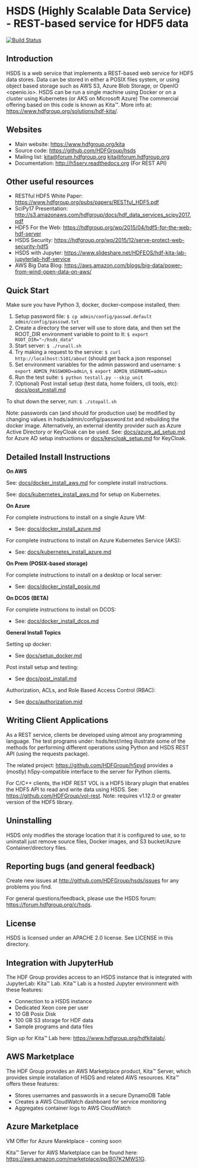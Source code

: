 HSDS (Highly Scalable Data Service) - REST-based service for HDF5 data
======================================================================

[![Build Status](https://travis-ci.org/HDFGroup/hsds.svg?branch=master)](https://travis-ci.org/HDFGroup/hsds)

Introduction
------------

HSDS is a web service that implements a REST-based web service for HDF5 data stores.
Data can be stored in either a POSIX files system, or using object based storage such as
AWS S3, Azure Blob Storage, or OpenIO <openio.io>.
HSDS can be run a single machine using Docker or on a cluster using Kubernetes (or AKS on Microsoft Azure)
The commercial offering based on this code is known as Kita&trade;.
More info at: <https://www.hdfgroup.org/solutions/hdf-kita/>.

Websites
--------

* Main website: <https://www.hdfgroup.org/kita>
* Source code: <https://github.com/HDFGroup/hsds>
* Mailing list: kita@forum.hdfgroup.org <kita@forum.hdfgroup.org>
* Documentation: <http://h5serv.readthedocs.org> (For REST API)

Other useful resources
----------------------

* RESTful HDF5 White Paper: <https://www.hdfgroup.org/pubs/papers/RESTful_HDF5.pdf>
* SciPy17 Presentation: <http://s3.amazonaws.com/hdfgroup/docs/hdf_data_services_scipy2017.pdf>
* HDF5 For the Web: <https://hdfgroup.org/wp/2015/04/hdf5-for-the-web-hdf-server>
* HSDS Security: <https://hdfgroup.org/wp/2015/12/serve-protect-web-security-hdf5>
* HSDS with Jupyter: <https://www.slideshare.net/HDFEOS/hdf-kita-lab-jupyterlab-hdf-service>
* AWS Big Data Blog: <https://aws.amazon.com/blogs/big-data/power-from-wind-open-data-on-aws/>


Quick Start
-------------

Make sure you have Python 3, docker, docker-compose installed, then:

   1. Setup password file: `$ cp admin/config/passwd.default admin/config/passswd.txt`
   2. Create a directory the server will use to store data, and then set the ROOT_DIR environment variable to point to it: `$ export ROOT_DIR="~/hsds_data"`
   3. Start server: `$ ./runall.sh`
   4. Try making a request to the service: `$ curl http://localhost:5101/about` (should get back a json response)
   5. Set environment variables for the admin password and username: `$ export ADMIN_PASSWORD=admin`, `$ export ADMIN_USERNAME=admin`
   6. Run the test suite: `$ python testall.py --skip_unit`
   7. (Optional) Post install setup (test data, home folders, cli tools, etc): [docs/post_install.md](docs/post_install.md)


To shut down the server, run: `$ ./stopall.sh`
    
Note: passwords can (and should for production use) be modified by changing values in hsds/admin/config/password.txt and rebuilding the docker image.  Alternatively, an external identity provider such as Azure Active Directory or KeyCloak can be used.  See: [docs/azure_ad_setup.md](docs/azure_ad_setup.md) for Azure AD setup instructions or [docs/keycloak_setup.md](docs/keycloak_setup.md) for KeyCloak.

Detailed Install Instructions
-----------------------------

**On AWS**

See: [docs/docker_install_aws.md](docs/docker_install_aws.md) for complete install instructions.

See: [docs/kubernetes_install_aws.md](docs/kubernetes_install_aws.md) for setup on Kubernetes.

**On Azure** 

For complete instructions to install on a single Azure VM:
- See: [docs/docker_install_azure.md](docs/docker_install_azure.md)

For complete instructions to install on Azure Kubernetes Service (AKS):
- See: [docs/kubernetes_install_azure.md](docs/kubernetes_install_azure.md)

**On Prem (POSIX-based storage)** 

For complete instructions to install on a desktop or local server:
- See: [docs/docker_install_posix.md](docs/docker_install_posix.md)

**On DCOS** **(BETA)**

For complete instructions to install on DCOS:
- See: [docs/docker_install_dcos.md](docs/docker_install_dcos.md)

**General Install Topics**

Setting up docker:
- See [docs/setup_docker.md](docs/setup_docker.md)

Post install setup and testing:
- See [docs/post_install.md](docs/post_install.md)

Authorization, ACLs, and Role Based Access Control (RBAC):
- See [docs/authorization.mid](docs/authorization.md)

Writing Client Applications
----------------------------

As a REST service, clients be developed using almost any programming language.  The
test programs under: hsds/test/integ illustrate some of the methods for performing
different operations using Python and HSDS REST API (using the requests package).

The related project: <https://github.com/HDFGroup/h5pyd> provides a (mostly) h5py-compatible
interface to the server for Python clients.

For C/C++ clients, the HDF REST VOL is a HDF5 library plugin that enables the HDF5 API to read and write data
using HSDS.  See: <https://github.com/HDFGroup/vol-rest>. Note: requires v1.12.0 or greater version of the HDF5 library.

Uninstalling
------------

HSDS only modifies the storage location that it is configured to use, so to uninstall just remove
source files, Docker images, and S3 bucket/Azure Container/directory files.

Reporting bugs (and general feedback)
-------------------------------------

Create new issues at <http://github.com/HDFGroup/hsds/issues> for any problems you find.

For general questions/feedback, please use the HSDS forum: <https://forum.hdfgroup.org/c/hsds>.

License
-------

HSDS is licensed under an APACHE 2.0 license.  See LICENSE in this directory.

Integration with JupyterHub
---------------------------

The HDF Group provides access to an HSDS instance that is integrated with JupyterLab: Kita&trade; Lab.  Kita&trade; Lab is a hosted Jupyter environment with these features:

* Connection to a HSDS instance
* Dedicated Xeon core per user
* 10 GB Posix Disk
* 100 GB S3 storage for HDF data
* Sample programs and data files

Sign up for Kita&trade; Lab here: <https://www.hdfgroup.org/hdfkitalab/>.

AWS Marketplace
---------------

The HDF Group provides an AWS Marketplace product, Kita&trade; Server, which provides simple installation of HSDS
and related AWS resources.  Kita&trade; offers these features:

* Stores usernames and passwords in a secure DynamoDB Table
* Creates a AWS CloudWatch dashboard for service monitoring
* Aggregates container logs to AWS CloudWatch

Azure Marketplace
-----------------

VM Offer for Azure Marektplace - coming soon

Kita&trade; Server for AWS Marketplace can be found here: <https://aws.amazon.com/marketplace/pp/B07K2MWS1G>.
